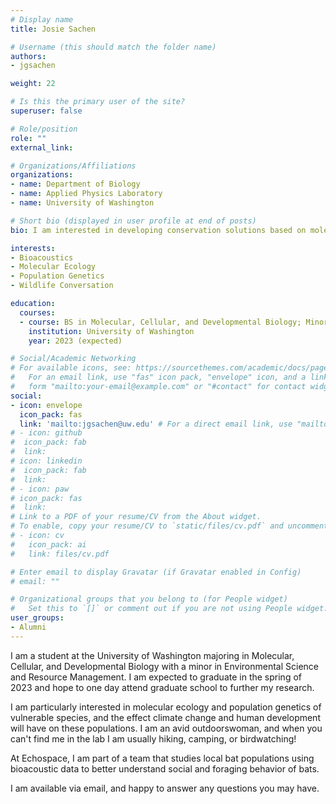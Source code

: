 ```yaml
---
# Display name
title: Josie Sachen

# Username (this should match the folder name)
authors:
- jgsachen

weight: 22

# Is this the primary user of the site?
superuser: false

# Role/position
role: ""
external_link: 

# Organizations/Affiliations
organizations:
- name: Department of Biology
- name: Applied Physics Laboratory
- name: University of Washington

# Short bio (displayed in user profile at end of posts)
bio: I am interested in developing conservation solutions based on molecular ecology and genetics.

interests:
- Bioacoustics
- Molecular Ecology 
- Population Genetics
- Wildlife Conversation

education:
  courses:
  - course: BS in Molecular, Cellular, and Developmental Biology; Minor in Environmental Science and Resource Management (in progress)
    institution: University of Washington
    year: 2023 (expected)

# Social/Academic Networking
# For available icons, see: https://sourcethemes.com/academic/docs/page-builder/#icons
#   For an email link, use "fas" icon pack, "envelope" icon, and a link in the
#   form "mailto:your-email@example.com" or "#contact" for contact widget.
social:
- icon: envelope
  icon_pack: fas
  link: 'mailto:jgsachen@uw.edu' # For a direct email link, use "mailto:test@example.org".
# - icon: github
#  icon_pack: fab
#  link: 
# icon: linkedin
#  icon_pack: fab
#  link: 
# - icon: paw
# icon_pack: fas
#  link: 
# Link to a PDF of your resume/CV from the About widget.
# To enable, copy your resume/CV to `static/files/cv.pdf` and uncomment the lines below.
# - icon: cv
#   icon_pack: ai
#   link: files/cv.pdf

# Enter email to display Gravatar (if Gravatar enabled in Config)
# email: ""

# Organizational groups that you belong to (for People widget)
#   Set this to `[]` or comment out if you are not using People widget.
user_groups:
- Alumni
---
```


I am a student at the University of Washington majoring in Molecular, Cellular, and Developmental Biology with a minor in Environmental Science and Resource Management. I am expected to graduate in the spring of 2023 and hope to one day attend graduate school to further my research. 

I am particularly interested in molecular ecology and population genetics of vulnerable species, and the effect climate change and human development will have on these populations. I am an avid outdoorswoman, and when you can't find me in the lab I am usually hiking, camping, or birdwatching!

At Echospace, I am part of a team that studies local bat populations using bioacoustic data to better understand social and foraging behavior of bats.  

I am available via email, and happy to answer any questions you may have. 




